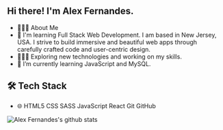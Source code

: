 ## Hi there! I'm Alex Fernandes.
- 👨🏻‍💻  About Me
- 👨   I'm learning Full Stack Web Development. I am based in New Jersey, USA. I strive to build immersive and beautiful web apps through carefully crafted code and user-centric design.
- 👨🏻‍💻   Exploring new technologies and working on my skills.
- 🌱   I’m currently learning JavaScript and MySQL.

## 🛠  Tech Stack
- 🌐   HTML5  CSS SASS JavaScript React Git GitHub


![Alex Fernandes's github stats](https://github-readme-stats.vercel.app/api?username=aafernands&show_icons=true)



<!--
**aafernands/aafernands** is a ✨ _special_ ✨ repository because its `README.md` (this file) appears on your GitHub profile.

Here are some ideas to get you started:

- 🔭 I’m currently working on ...
- 🌱 I’m currently learning ...
- 👯 I’m looking to collaborate on ...
- 🤔 I’m looking for help with ...
- 💬 Ask me about ...
- 📫 How to reach me: ...
- 😄 Pronouns: ...
- ⚡ Fun fact: ...
-->
